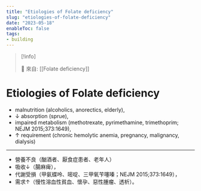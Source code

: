 ```yaml
---
title: "Etiologies of Folate deficiency"
slug: "etiologies-of-folate-deficiency"
date: "2023-05-18"
enableToc: false
tags:
- building
---
```


> [!info]
>
> 🌱 來自: [[Folate deficiency]]

# Etiologies of Folate deficiency

* malnutrition (alcoholics, anorectics, elderly),
* ↓ absorption (sprue),
* impaired metabolism (methotrexate, pyrimethamine, trimethoprim; NEJM 2015;373:1649),
* ↑ requirement (chronic hemolytic anemia, pregnancy, malignancy, dialysis)

---

* 營養不良（酗酒者、厭食症患者、老年人）
* 吸收↓（腸麻痺），
* 代謝受損（甲氨蝶呤、嘧啶、三甲氧苄噻嗪；NEJM 2015;373:1649），
* 需求↑（慢性溶血性貧血、懷孕、惡性腫瘤、透析）。
